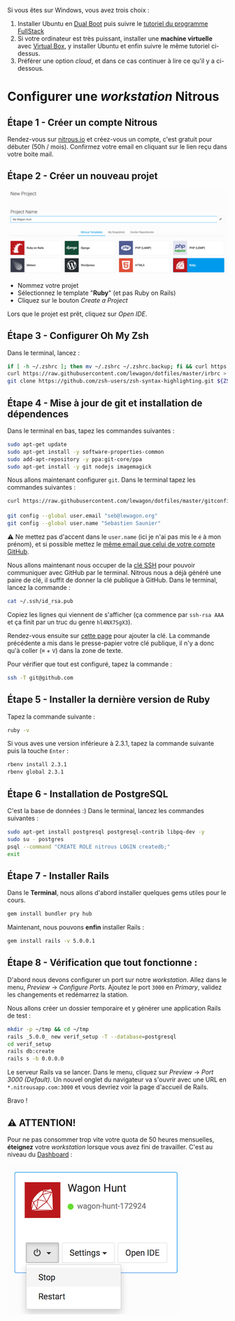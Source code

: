 Si vous êtes sur Windows, vous avez trois choix :

1. Installer Ubuntu en [Dual Boot](http://www.everydaylinuxuser.com/2015/11/how-to-install-ubuntu-linux-alongside.html) puis suivre le [tutoriel du programme FullStack](https://github.com/lewagon/setup/blob/master/UBUNTU.md)
1. Si votre ordinateur est très puissant, installer une **machine virtuelle** avec [Virtual Box](https://www.virtualbox.org/), y installer Ubuntu et enfin suivre le même tutoriel ci-dessus.
1. Préférer une option _cloud_, et dans ce cas continuer à lire ce qu'il y a ci-dessous.

# Configurer une _workstation_ Nitrous

## Étape 1 - Créer un compte Nitrous

Rendez-vous sur [nitrous.io](https://www.nitrous.io) et créez-vous un compte, c'est gratuit pour débuter (50h / mois).
Confirmez votre email en cliquant sur le lien reçu dans votre boite mail.

## Étape 2 - Créer un nouveau projet

![](img/new_nitrous_project.png)

- Nommez votre projet
- Sélectionnez le template "**Ruby**" (et pas Ruby on Rails)
- Cliquez sur le bouton _Create a Project_

Lors que le projet est prêt, cliquez sur _Open IDE_.

## Étape 3 - Configurer Oh My Zsh

Dans le terminal, lancez :

```bash
if [ -h ~/.zshrc ]; then mv ~/.zshrc ~/.zshrc.backup; fi && curl https://raw.githubusercontent.com/lewagon/dotfiles/master/zshrc > ~/.zshrc
curl https://raw.githubusercontent.com/lewagon/dotfiles/master/irbrc > ~/.irbrc
git clone https://github.com/zsh-users/zsh-syntax-highlighting.git ${ZSH_CUSTOM:-~/.oh-my-zsh/custom}/plugins/zsh-syntax-highlighting
```

## Étape 4 - Mise à jour de git et installation de dépendences

Dans le terminal en bas, tapez les commandes suivantes :

```bash
sudo apt-get update
sudo apt-get install -y software-properties-common
sudo add-apt-repository -y ppa:git-core/ppa
sudo apt-get install -y git nodejs imagemagick
```

Nous allons maintenant configurer `git`. Dans le terminal tapez les commandes suivantes :

```bash
curl https://raw.githubusercontent.com/lewagon/dotfiles/master/gitconfig > ~/.gitconfig

git config --global user.email "seb@lewagon.org"
git config --global user.name "Sebastien Saunier"
```

:warning: Ne mettez pas d'accent dans le `user.name` (ici je n'ai pas mis le `é` à mon prénom),
et si possible mettez le [même email que celui de votre compte GitHub](https://github.com/settings/emails).

Nous allons maintenant nous occuper de la [clé SSH](https://fr.wikipedia.org/wiki/Secure_Shell#SSH_avec_authentification_par_cl.C3.A9s) pour pouvoir communiquer avec GitHub par le terminal. Nitrous nous a déjà généré une paire de clé, il suffit de donner la clé publique à GitHub. Dans le terminal, lancez la commande :

```bash
cat ~/.ssh/id_rsa.pub
```

Copiez les lignes qui viennent de s'afficher (ça commence par `ssh-rsa AAA` et ça finit par un truc du genre `hl4NX7SgX3`).

Rendez-vous ensuite sur [cette page](https://github.com/settings/ssh) pour ajouter la clé.
La commande précédente a mis dans le presse-papier votre clé publique, il n'y a donc qu'à
coller (`⌘` + `V`) dans la zone de texte.

Pour vérifier que tout est configuré, tapez la commande :

```bash
ssh -T git@github.com
```

## Étape 5 - Installer la dernière version de Ruby


Tapez la commande suivante :

```bash
ruby -v
```

Si vous aves une version inférieure à 2.3.1, tapez la commande suivante puis la touche `Enter` :

```bash
rbenv install 2.3.1
rbenv global 2.3.1
```

## Étape 6 - Installation de PostgreSQL

C'est la base de données :) Dans le terminal, lancez les commandes suivantes :

```bash
sudo apt-get install postgresql postgresql-contrib libpq-dev -y
sudo su - postgres
psql --command "CREATE ROLE nitrous LOGIN createdb;"
exit
```

## Étape 7 - Installer Rails

Dans le **Terminal**, nous allons d'abord installer quelques gems utiles pour le cours.

```bash
gem install bundler pry hub
```

Maintenant, nous pouvons **enfin** installer Rails :

```bash
gem install rails -v 5.0.0.1
```

## Étape 8 - Vérification que tout fonctionne :

D'abord nous devons configurer un port sur notre _workstation_. Allez dans le menu,
_Preview_ -> _Configure Ports_. Ajoutez le port `3000` en _Primary_, validez les changements
et redémarrez la station.

Nous allons créer un dossier temporaire et y générer une application Rails de test :

```bash
mkdir -p ~/tmp && cd ~/tmp
rails _5.0.0_ new verif_setup -T --database=postgresql
cd verif_setup
rails db:create
rails s -b 0.0.0.0
```

Le serveur Rails va se lancer. Dans le menu, cliquez sur _Preview_ -> _Port 3000 (Default)_. Un
nouvel onglet du navigateur va s'ouvrir avec une URL en `*.nitrousapp.com:3000` et vous devriez
voir la page d'accueil de Rails.

Bravo !

## :warning: ATTENTION!

Pour ne pas consommer trop vite votre quota de 50 heures mensuelles, **éteignez** votre _workstation_
lorsque vous avez fini de travailler. C'est au niveau du [Dashboard](https://www.nitrous.io/app/#/dashboard/) :

![éteigner la workstation à partir du dashboard](img/stop_nitrous.png)
